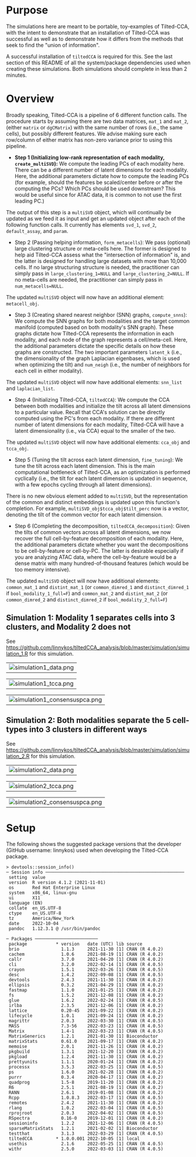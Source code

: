 # Purpose

The simulations here are meant to be portable, toy-examples of Tilted-CCA, with the intent to demonstrate that an installation of Tilted-CCA was successful as well as to demonstrate how it differs from the methods that seek to find the "union of information".

A successful installation of `tiltedCCA` is required for this. See the 
last section of this README of all the system/package dependencies used when creating these simulations. Both simulations should complete in less than 2 minutes.

# Overview

Broadly speaking, Tilted-CCA is a pipeline of 6 different function calls. The procedure starts by assuming there are two data matrices, `mat_1` and `mat_2`, (either `matrix` or `dgCMatrix`) with the same number of rows (i.e., the same cells), but possibly different features. We advise making sure each row/column of either matrix has non-zero variance prior to using this pipeline.

* **Step 1 (Initializing low-rank representation of each modality, `create_multiSVD`):** We compute the leading PCs of each modality here. There can be a different number of latent dimensions for each modality. Here, the additional parameters dictate how to compute the leading PCs (for example, should the features be scaled/center before or after the computing the PCs? Which PCs should be used downstream? This would be useful since for ATAC data, it is common to not use the first leading PC.)

The output of this step is a `multiSVD` object, which will continually be updated as we feed it as input and get an updated object after each of the following function calls. It currently has elements `svd_1`, `svd_2`, `default_assay`, and `param`. 

* Step 2 (Passing helping information, `form_metacells`): We pass (optional) large clustering structure or meta-cells here. The former is designed to help aid Tilted-CCA assess what the "intersection of information" is, and the latter is designed for handling large datasets with more than 10,000 cells. If no large structuring structure is needed, the practitioner can simply pass in `large_clustering_1=NULL` and `large_clustering_2=NULL`. If no meta-cells are needed, the practitioner can simply pass in `num_metacells=NULL`.

The updated `multiSVD` object will now have an additional element: `metacell_obj`.

* Step 3 (Creating shared nearest neighbor (SNN) graphs, `compute_snns`): We compute the SNN graphs for both modalities and the target common manifold (computed based on both modality's SNN graph). These graphs dictate how Tilted-CCA represents the information in each modality, and each node of the graph represents a cell/meta-cell. Here, the additional parameters dictate the specific details on how these graphs are constructed. The two important parameters `latent_k` (i.e., the dimensionality of the graph Laplacian eigenbases, which is used when optimizing the tilt) and `num_neigh` (i.e., the number of neighbors for each cell in either modality).

The updated `multiSVD` object will now have additional elements: `snn_list` and `laplacian_list`.

* Step 4 (Initializing Tilted-CCA, `tiltedCCA`): We compute the CCA between both modalities and initialize the tilt across all latent dimensions to a particular value. Recall that CCA's solution can be directly computed using the PC's from each modality. If there are different number of latent dimensions for each modality, Tilted-CCA will have a latent dimensionality (i.e., via CCA) equal to the smaller of the two.

The updated `multiSVD` object will now have additional elements: `cca_obj` and `tcca_obj`.

* Step 5 (Tuning the tilt across each latent dimension, `fine_tuning`): We tune the tilt across each latent dimension. This is the main computational bottleneck of Tilted-CCA, as an optimization is performed cyclically (i.e., the tilt for each latent dimension is updated in sequence, with a few epochs cycling through all latent dimensions). 

There is no new obvious element added to `multiSVD`, but the representation of the common and distinct embeddings is updated upon this function's completion. For example, `multiSVD_obj$tcca_obj$tilt_perc` now is a vector, denoting the tilt of the common vector for each latent dimension.

* Step 6 (Completing the decomposition, `tiltedCCA_decomposition`): Given the tilts of common vectors across all latent dimensions, we now recover the full cell-by-feature decomposition of each modality. Here, the additional parameters dictate whether you want the decompositions to be cell-by-feature or cell-by-PC. The latter is desirable especially if you are analyzing ATAC data, where the cell-by-feature would be a dense matrix with many hundred-of-thousand features (which would be too memory intensive).

The updated `multiSVD` object will now have additional elements: `common_mat_1` and `distint_mat_1` (or `common_dimred_1` and `distinct_dimred_1` if `bool_modality_1_full=F`)
and `common_mat_2` and `distint_mat_2` (or `common_dimred_2` and `distinct_dimred_2` if `bool_modality_2_full=F`)



## Simulation 1: Modality 1 separates cells into 3 clusters, and Modality 2 does not

See https://github.com/linnykos/tiltedCCA_analysis/blob/master/simulation/simulation_1.R for this simulation.

|                                                     |
|-----------------------------------------------------|
| ![simulation1_data.png](fig/simulation1_data.png) |

|                                                     |
|-----------------------------------------------------|
| ![simulation1_tcca.png](fig/simulation1_tcca.png) |

|                                                     |
|-----------------------------------------------------|
| ![simulation1_consensuspca.png](fig/simulation1_consensuspca.png) |

## Simulation 2: Both modalities separate the 5 cell-types into 3 clusters in different ways

See https://github.com/linnykos/tiltedCCA_analysis/blob/master/simulation/simulation_2.R for this simulation.

|                                                     |
|-----------------------------------------------------|
| ![simulation2_data.png](fig/simulation2_data.png) |

|                                                     |
|-----------------------------------------------------|
| ![simulation2_tcca.png](fig/simulation2_tcca.png) |

|                                                     |
|-----------------------------------------------------|
| ![simulation2_consensuspca.png](fig/simulation2_consensuspca.png) |

# Setup

The following shows the suggested package versions that the developer (GitHub username: linnykos) used when developing the Tilted-CCA package.

```
> devtools::session_info()
─ Session info ─────────────────────────────────────────────────────
 setting  value
 version  R version 4.1.2 (2021-11-01)
 os       Red Hat Enterprise Linux
 system   x86_64, linux-gnu
 ui       X11
 language (EN)
 collate  en_US.UTF-8
 ctype    en_US.UTF-8
 tz       America/New_York
 date     2022-10-04
 pandoc   1.12.3.1 @ /usr/bin/pandoc

─ Packages ──────────────────────── package           * version   date (UTC) lib source
 brio                1.1.3     2021-11-30 [1] CRAN (R 4.0.2) cachem              1.0.6     2021-08-19 [1] CRAN (R 4.0.2) callr               3.7.0     2021-04-20 [1] CRAN (R 4.0.2) cli                 3.2.0     2022-02-14 [1] CRAN (R 4.0.5) crayon              1.5.1     2022-03-26 [1] CRAN (R 4.0.5) desc                1.4.2     2022-09-08 [1] CRAN (R 4.0.5) devtools            2.4.3     2021-11-30 [1] CRAN (R 4.0.2) ellipsis            0.3.2     2021-04-29 [1] CRAN (R 4.0.2) fastmap             1.1.0     2021-01-25 [1] CRAN (R 4.0.2) fs                  1.5.2     2021-12-08 [1] CRAN (R 4.0.2) glue                1.6.2     2022-02-24 [1] CRAN (R 4.0.5) irlba               2.3.5     2021-12-06 [1] CRAN (R 4.0.2) lattice             0.20-45   2021-09-22 [1] CRAN (R 4.0.2) lifecycle           1.0.1     2021-09-24 [1] CRAN (R 4.0.2) magrittr            2.0.3     2022-03-30 [1] CRAN (R 4.0.5) MASS                7.3-56    2022-03-23 [1] CRAN (R 4.0.5) Matrix              1.4-1     2022-03-23 [1] CRAN (R 4.0.5) MatrixGenerics      1.2.1     2021-01-30 [1] Bioconductor matrixStats         0.61.0    2021-09-17 [1] CRAN (R 4.0.2) memoise             2.0.1     2021-11-26 [1] CRAN (R 4.0.2) pkgbuild            1.3.1     2021-12-20 [1] CRAN (R 4.0.2) pkgload             1.2.4     2021-11-30 [1] CRAN (R 4.0.2) prettyunits         1.1.1     2020-01-24 [1] CRAN (R 4.0.2) processx            3.5.3     2022-03-25 [1] CRAN (R 4.0.5) ps                  1.6.0     2021-02-28 [1] CRAN (R 4.0.2) purrr               0.3.4     2020-04-17 [1] CRAN (R 4.0.2) quadprog            1.5-8     2019-11-20 [1] CRAN (R 4.0.2) R6                  2.5.1     2021-08-19 [1] CRAN (R 4.0.2) RANN                2.6.1     2019-01-08 [1] CRAN (R 4.0.2) Rcpp                1.0.8.3   2022-03-17 [1] CRAN (R 4.0.5) remotes             2.4.2     2021-11-30 [1] CRAN (R 4.0.2) rlang               1.0.2     2022-03-04 [1] CRAN (R 4.0.5) rprojroot           2.0.3     2022-04-02 [1] CRAN (R 4.0.5) RSpectra            0.16-0    2019-12-01 [1] CRAN (R 4.0.2) sessioninfo         1.2.2     2021-12-06 [1] CRAN (R 4.0.5) sparseMatrixStats   1.2.1     2021-02-02 [1] Bioconductor testthat            3.1.3     2022-03-29 [1] CRAN (R 4.0.5) tiltedCCA         * 1.0.0.001 2022-10-05 [1] local usethis             2.1.6     2022-05-25 [1] CRAN (R 4.0.5) withr               2.5.0     2022-03-03 [1] CRAN (R 4.0.5)
```